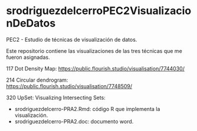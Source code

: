 # srodriguezdelcerroPEC2VisualizacionDeDatos
PEC2 - Estudio de técnicas de visualización de datos.

Este repositorio contiene las visualizaciones de las tres técnicas que me fueron asignadas.

117 Dot Density Map: https://public.flourish.studio/visualisation/7744030/

214 Circular dendrogram: https://public.flourish.studio/visualisation/7748509/

320 UpSet: Visualizing Intersecting Sets: 
- srodriguezdelcerro-PRA2.Rmd: código R que implementa la visualización.
- srodriguezdelcerro-PRA2.doc: documento word.
